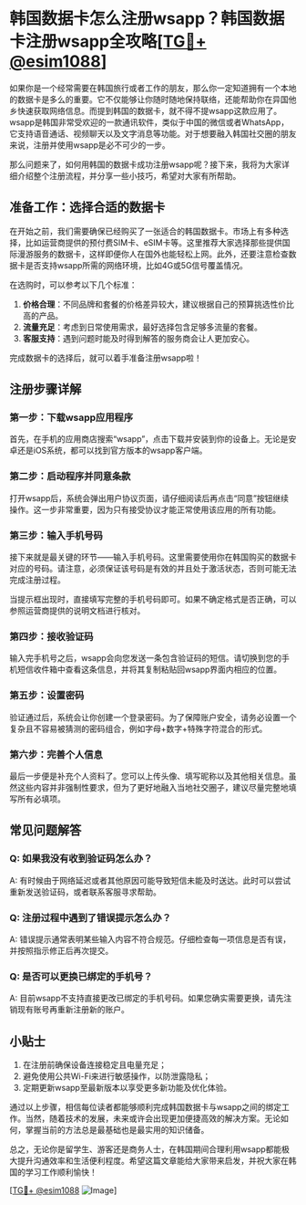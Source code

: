 # 韩国数据卡怎么注册wsapp？韩国数据卡注册wsapp全攻略[[TG💪+ @esim1088](https://t.me/s/esim1088)]

如果你是一个经常需要在韩国旅行或者工作的朋友，那么你一定知道拥有一个本地的数据卡是多么的重要。它不仅能够让你随时随地保持联络，还能帮助你在异国他乡快速获取网络信息。而提到韩国的数据卡，就不得不提wsapp这款应用了。wsapp是韩国非常受欢迎的一款通讯软件，类似于中国的微信或者WhatsApp，它支持语音通话、视频聊天以及文字消息等功能。对于想要融入韩国社交圈的朋友来说，注册并使用wsapp是必不可少的一步。

那么问题来了，如何用韩国的数据卡成功注册wsapp呢？接下来，我将为大家详细介绍整个注册流程，并分享一些小技巧，希望对大家有所帮助。

## 准备工作：选择合适的数据卡

在开始之前，我们需要确保已经购买了一张适合的韩国数据卡。市场上有多种选择，比如运营商提供的预付费SIM卡、eSIM卡等。这里推荐大家选择那些提供国际漫游服务的数据卡，这样即便你人在国外也能轻松上网。此外，还要注意检查数据卡是否支持wsapp所需的网络环境，比如4G或5G信号覆盖情况。

在选购时，可以参考以下几个标准：

1. **价格合理**：不同品牌和套餐的价格差异较大，建议根据自己的预算挑选性价比高的产品。
2. **流量充足**：考虑到日常使用需求，最好选择包含足够多流量的套餐。
3. **客服支持**：遇到问题时能及时得到解答的服务商会让人更加安心。

完成数据卡的选择后，就可以着手准备注册wsapp啦！

## 注册步骤详解

### 第一步：下载wsapp应用程序

首先，在手机的应用商店搜索“wsapp”，点击下载并安装到你的设备上。无论是安卓还是iOS系统，都可以找到官方版本的wsapp客户端。

### 第二步：启动程序并同意条款

打开wsapp后，系统会弹出用户协议页面，请仔细阅读后再点击“同意”按钮继续操作。这一步非常重要，因为只有接受协议才能正常使用该应用的所有功能。

### 第三步：输入手机号码

接下来就是最关键的环节——输入手机号码。这里需要使用你在韩国购买的数据卡对应的号码。请注意，必须保证该号码是有效的并且处于激活状态，否则可能无法完成注册过程。

当提示框出现时，直接填写完整的手机号码即可。如果不确定格式是否正确，可以参照运营商提供的说明文档进行核对。

### 第四步：接收验证码

输入完手机号之后，wsapp会向您发送一条包含验证码的短信。请切换到您的手机短信收件箱中查看这条信息，并将其复制粘贴回wsapp界面内相应的位置。

### 第五步：设置密码

验证通过后，系统会让你创建一个登录密码。为了保障账户安全，请务必设置一个复杂且不容易被猜测的密码组合，例如字母+数字+特殊字符混合的形式。

### 第六步：完善个人信息

最后一步便是补充个人资料了。您可以上传头像、填写昵称以及其他相关信息。虽然这些内容并非强制性要求，但为了更好地融入当地社交圈子，建议尽量完整地填写所有必填项。

## 常见问题解答

### Q: 如果我没有收到验证码怎么办？
A: 有时候由于网络延迟或者其他原因可能导致短信未能及时送达。此时可以尝试重新发送验证码，或者联系客服寻求帮助。

### Q: 注册过程中遇到了错误提示怎么办？
A: 错误提示通常表明某些输入内容不符合规范。仔细检查每一项信息是否有误，并按照指示修正后再次提交。

### Q: 是否可以更换已绑定的手机号？
A: 目前wsapp不支持直接更改已绑定的手机号码。如果您确实需要更换，请先注销现有账号再重新注册新的账户。

## 小贴士

1. 在注册前确保设备连接稳定且电量充足；
2. 避免使用公共Wi-Fi来进行敏感操作，以防泄露隐私；
3. 定期更新wsapp至最新版本以享受更多新功能及优化体验。

通过以上步骤，相信每位读者都能够顺利完成韩国数据卡与wsapp之间的绑定工作。当然，随着技术的发展，未来或许会出现更加便捷高效的解决方案。无论如何，掌握当前的方法总是最基础也是最实用的知识储备。

总之，无论你是留学生、游客还是商务人士，在韩国期间合理利用wsapp都能极大提升沟通效率和生活便利程度。希望这篇文章能给大家带来启发，并祝大家在韩国的学习工作顺利愉快！

[[TG💪+ @esim1088](https://t.me/s/esim1088) ![Image](https://i.postimg.cc/4NQfJmqS/Snipaste-2025-05-13-00-14-12.png)]